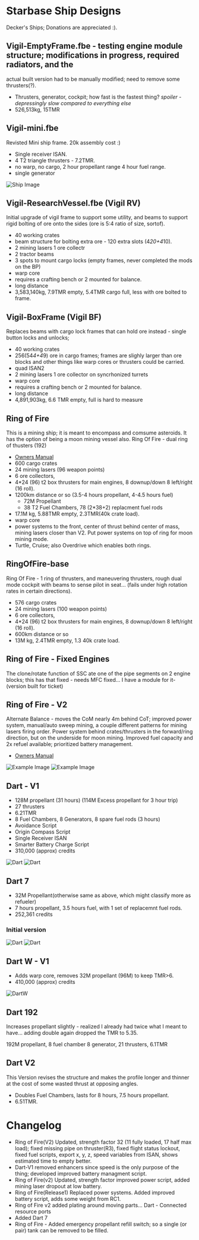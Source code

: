 
# Starbase Ship Designs

Decker's Ships; Donations are appreciated :).

## Vigil-EmptyFrame.fbe - testing engine module structure; modifications in progress, required radiators, and the 

actual built version had to be manually modified; need to remove some thrusters(?).

- Thrusters, generator, cockpit; how fast is the fastest thing?  *spoiler - depressingly slow compared to everything else*
- 526,513kg, 15TMR

## Vigil-mini.fbe 

Revisted Mini ship frame.  20k assembly cost :)

- Single receiver ISAN.
- 4 T2 triangle thrusters - 7.2TMR.
- no warp, no cargo, 2 hour propellant range 4 hour fuel range.
- single generator

![Ship Image](Vigil-mini.jpg)

## Vigil-ResearchVessel.fbe (Vigil RV)

Initial upgrade of vigil frame to support some utility, and beams to support rigid bolting of ore onto the sides (ore is 5:4 ratio of size, sortof).

- 40 working crates
- beam structure for bolting extra ore - 120 extra slots (4*20+4*10).
- 2 mining lasers 1 ore collectr
- 2 tractor beams
- 3 spots to mount cargo locks (empty frames, never completed the mods on the BP)
- warp core
- requires a crafting bench or 2 mounted for balance.
- long distance
- 3,583,140kg, 7.9TMR empty, 5.4TMR cargo full, less with ore bolted to frame.


## Vigil-BoxFrame (Vigil BF)

Replaces beams with cargo lock frames that can hold ore instead - single button locks and unlocks; 

- 40 working crates
- 256(54*4+4*9) ore in cargo frames; frames are slighly larger than ore blocks and other things like warp cores or thrusters
could be carried.
- quad ISAN2
- 2 mining lasers 1 ore collector on syncrhonized turrets
- warp core
- requires a crafting bench or 2 mounted for balance.
- long distance
- 4,891,903kg, 6.6 TMR empty, full is hard to measure

## Ring of Fire

This is a mining ship; it is meant to encompass and comsume asteroids.  It has the option of being a moon mining vessel also.
Ring Of Fire - dual ring of thusters (192)


- [Owners Manual](Rof-OwnersManual/RingOfFire.md)
- 600 cargo crates
- 24 mining lasers (96 weapon points)
- 6 ore collectors,
- 4*24 (96) t2 box thrusters for main engines, 8 downup/down 8 left/right (16 roll).
- 1200km distance or so (3.5-4 hours propellant, 4-4.5 hours fuel)
  - 72M Propellant
  - 38 T2 Fuel Chambers, 78 (2*38+2) replacment fuel rods
- 17.1M kg, 5.88TMR empty, 2.3TMR(40k crate load).
- warp core
- power systems to the front, center of thrust behind center of mass, mining lasers closer than V2.  Put power systems on top of ring for moon mining mode.
- Turtle, Cruise; also Overdrive which enables both rings.

## RingOfFire-base

Ring Of Fire - 1 ring of thrusters, and maneuvering thrusters, rough dual mode cockpit with beams to sense
pilot in seat... (fails under high rotation rates in certain directions).  

- 576 cargo crates
- 24 mining lasers (100 weapon points)
- 6 ore collectors,
- 4*24 (96) t2 box thrusters for main engines, 8 downup/down 8 left/right (16 roll).
- 600km distance or so
- 13M kg, 2.4TMR empty, 1.3 40k crate load.





## Ring of Fire - Fixed Engines

The clone/rotate function of SSC ate one of the pipe segments on 2 engine blocks; this has that fixed - needs MFC fixed... I have a module for it- (version built for ticket)

## Ring of Fire - V2 

Alternate Balance - moves the CoM nearly 4m behind CoT; improved power system, manual/auto sweep mining, a couple different patterns for mining lasers firing order.
Power system behind crates/thrusters in the forward/ring direction, but on the underside for moon mining.
Improved fuel capacity and 2x refuel available; prioritized battery management.

- [Owners Manual](Rof-OwnersManual/RingOfFire.md)

![Example Image](RingOfFire.jpg)
![Example Image](RingOfFire-InFlight.jpg)




## Dart - V1

- 128M propellant (31 hours) (114M Excess propellant for 3 hour trip)
- 27 thrusters 
- 6.21TMR
- 8 Fuel Chambers, 8 Generators, 8 spare fuel rods (3 hours)
- Avoidance Script
- Origin Compass Script
- Single Receiver ISAN
- Smarter Battery Charge Script
- 310,000 (approx) credits

![Dart](DartV1Cost.jpg)
![Dart](DartV1-Internals.jpg)

## Dart 7 

- 32M Propellant(otherwise same as above, which might classify more as refueler)
- 7 hours propellant, 3.5 hours fuel, with 1 set of replacemnt fuel rods.
- 252,361 credits

### Initial version

![Dart](DartV1Side.jpg)
![Dart](DartV1Top.jpg)

## Dart W - V1

- Adds warp core, removes 32M propellant (96M) to keep TMR>6.
- 410,000 (approx) credits

![DartW](DartW-V1.jpg)

## Dart 192

Increases propellant slightly - realized I already had twice what I meant to have... 
adding double again dropped the TMR to 5.35.

192M propellant, 8 fuel chamber 8 generator, 21 thrusters, 6.1TMR

## Dart V2

This Version revises the structure and makes the profile longer and thinner at the cost of some wasted thrust at opposing angles.

- Doubles Fuel Chambers, lasts for 8 hours, 7.5 hours propellant.
- 6.51TMR.




# Changelog

- Ring of Fire(V2) Updated, strength factor 32 (11 fully loaded, 17 half max load); fixed missing pipe on thruster(R3), fixed flight status lockout, fixed fuel scripts, export x, y, z, speed variables from ISAN, shows estimated time to empty better.
- Dart-V1 removed enhancers since speed is the only purpose of the thing; developed improved battery managment script.
- Ring of Fire(v2) Updated, strength factor improved power script, added mining laser dropout at low battery.
- Ring of Fire(Release1) Replaced power systems.  Added improved battery script, adds some weight from RC1.
- Ring of Fire v2 added plating around moving parts... Dart - Connected resource ports
- Added Dart 7
- Ring of Fire - Added emergency propellant refill switch; so a single (or pair) tank can be removed to be filled.